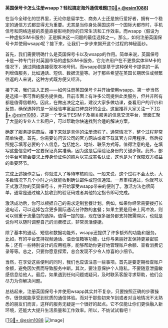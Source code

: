 **英国保号卡怎么注册wsapp？轻松搞定海外通信难题[[TG💪+ @esim1088](https://t.me/s/esim1088)]**

在当今全球化的世界里，无论你是留学生、商务人士还是旅行爱好者，拥有一个稳定的通信方式都显得尤为重要。尤其是当你身处英国这样一个国际大都市时，手机信号和网络连接的质量直接影响到你的日常生活和工作效率。而wsapp（假设为一种虚拟SIM卡服务）正是解决这一问题的最佳选择之一。那么，如何注册英国保号卡并使用wsapp呢？接下来，让我们一步步来揭开这个过程的神秘面纱。

首先，我们需要明确什么是英国保号卡以及wsapp的作用。简单来说，英国保号卡是一种专门针对英国市场的虚拟SIM卡服务，它允许用户在不更换实体SIM卡的情况下，通过网络连接获取本地号码。而wsapp则是基于这种保号卡提供的一系列增值服务，比如通话、短信、数据流量等。对于那些希望在英国长期居住或频繁往返的人来说，这种方式既方便又经济。

接下来，我们进入正题——如何注册英国保号卡并开始使用wsapp。第一步当然是选择一家可靠的服务提供商。目前市面上有许多公司提供此类服务，但并非所有都是值得信赖的。因此，在做出决定之前，建议大家多做功课，查看用户的评价和反馈，确保选择的是一家经验丰富且口碑良好的企业。这里推荐大家关注一下[TG💪+ @esim1088](https://t.me/s/esim1088)，这是一个专注于ESIM卡及相关服务的信息交流平台，里面汇聚了大量的专业人士和用户，可以帮助你快速找到合适的解决方案。

确定了服务提供商后，接下来就是具体的注册流程了。通常情况下，整个过程非常简单快捷。首先，你需要访问该公司的官方网站或者下载其官方应用程序。然后按照提示填写必要的个人信息，包括姓名、地址、联系方式等。值得注意的是，在填写这些信息时一定要保证真实准确，因为这是后续验证身份的关键步骤。此外，部分平台可能会要求上传身份证件的照片以完成实名认证，这也是为了保障双方权益的重要环节。

完成上述操作之后，你就进入了等待审核阶段。一般来说，这个过程不会太长，大多数情况下几个小时之内就能收到确认邮件或短信通知。一旦审核通过，你就可以正式激活你的英国保号卡，并开始享受wsapp带来的便利了。激活方法也很简单，通常是通过输入接收到的验证码或者其他特定指令即可完成。

激活成功后，你可以根据自己的需求定制套餐计划。例如，如果你经常需要拨打长途电话，可以选择包含更多国际通话分钟数的套餐；如果主要是用来上网冲浪，则可以侧重于流量包的选择。值得一提的是，现在很多服务都支持按需购买，也就是说你可以随时调整自己的消费模式，非常灵活便捷。

除了基本的通话、短信和数据功能外，wsapp还提供了许多额外的功能和服务。比如，有的平台支持视频通话、语音信箱等功能，让你与亲朋好友保持更紧密联系；还有一些特别设计的应用程序，能够帮助你更好地管理账户余额、查看消费记录等等。总之，只要你愿意探索，总会发现不少令人惊喜的小细节。

当然，在享受这些便利的同时，我们也应该注意一些事项。首先是要定期检查账户余额，避免因欠费而导致服务中断。其次，要注意保护个人隐私，不要随意泄露敏感信息给他人。最后，如果遇到任何问题或疑问，及时联系客服寻求帮助，他们会尽力为你解决问题。

总结起来，注册英国保号卡并使用wsapp其实并不复杂，只要按照正确的步骤操作，很快就能享受到优质的通信体验。而对于那些初来乍到或者对当地情况不太熟悉的朋友们而言，这样的服务无疑是一个很好的起点。它不仅能让你们更快融入新环境，还能大大提升生活质量和工作效率。所以，不妨试试看吧！

[[TG💪+ @esim1088](https://t.me/s/esim1088) ![Image](https://i.postimg.cc/4NQfJmqS/Snipaste-2025-05-13-00-14-12.png)]